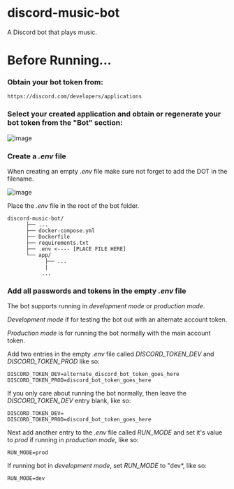 # discord-music-bot
A Discord bot that plays music.

# Before Running...
### Obtain your bot token from:
```
https://discord.com/developers/applications
```
### Select your created application and obtain or regenerate your bot token from the "Bot" section:
![image](https://user-images.githubusercontent.com/507320/211165467-1eecb619-b8c3-4999-9dd3-4c09f1fe9b59.png)

### Create a *.env* file
When creating an empty *.env* file make sure not forget to add the DOT in the filename.

![image](https://user-images.githubusercontent.com/507320/211166034-b306ae5b-cea6-4097-84cc-29cc2032e8d0.png)

Place the *.env* file in the root of the bot folder.

```
discord-music-bot/
      ├── ...
      ├── docker-compose.yml
      ├── Dockerfile
      ├── requirements.txt
      ├── .env <---- [PLACE FILE HERE]
      └── app/
            ├── ...
            | 
           ...
```

### Add all passwords and tokens in the empty *.env* file

The bot supports running in *development mode* or *production mode*.

*Development mode* if for testing the bot out with an alternate account token.

*Production mode* is for running the bot normally with the main account token.

Add two entries in the empty *.env* file called *DISCORD_TOKEN_DEV* and *DISCORD_TOKEN_PROD* like so:

```
DISCORD_TOKEN_DEV=alternate_discord_bot_token_goes_here
DISCORD_TOKEN_PROD=discord_bot_token_goes_here
```

If you only care about running the bot normally, then leave the *DISCORD_TOKEN_DEV* entry blank, like so:

```
DISCORD_TOKEN_DEV=
DISCORD_TOKEN_PROD=discord_bot_token_goes_here
```

Next add another entry to the *.env* file called *RUN_MODE* and set it's value to *prod* if running in *production mode*, like so:

```
RUN_MODE=prod
```

If running bot in *development mode*, set *RUN_MODE* to "dev*, like so:

```
RUN_MODE=dev
```
